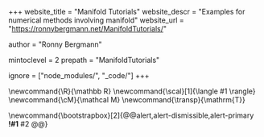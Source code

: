 +++
website_title = "Manifold Tutorials"
website_descr = "Examples for numerical methods involving manifold"
website_url   = "https://ronnybergmann.net/ManifoldTutorials/"

author = "Ronny Bergmann"

mintoclevel = 2
prepath = "ManifoldTutorials"

ignore = ["node_modules/", "_code/"]
+++

\newcommand{\R}{\mathbb R}
\newcommand{\scal}[1]{\langle #1 \rangle}
\newcommand{\cM}{\mathcal M}
\newcommand{\transp}{\mathrm{T}}

\newcommand{\bootstrapbox}[2]{@@alert,alert-dismissible,alert-primary **!#1** #2 @@}
